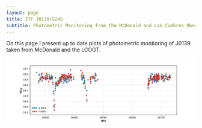 ```yaml
---
layout: page
title: ZTF J0139+5245 
subtitle: Photometric Monitoring from the McDonald and Las Cumbres Observatories
---
```


On this page I present up to date plots of photometric montioring of J0139 taken from McDonald and the LCOGT.

![J0139 Photometry](./img/j0139_phot.png)
